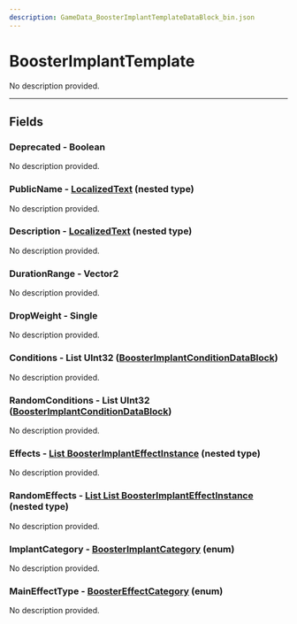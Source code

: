 ```yaml
---
description: GameData_BoosterImplantTemplateDataBlock_bin.json
---
```


# BoosterImplantTemplate

No description provided.

***

## Fields

### Deprecated - Boolean

No description provided.

### PublicName - [LocalizedText](../../nested-types/localizedtext.md) (nested type)

No description provided.

### Description - [LocalizedText](../../nested-types/localizedtext.md) (nested type)

No description provided.

### DurationRange - Vector2

No description provided.

### DropWeight - Single

No description provided.

### Conditions - List UInt32 ([BoosterImplantConditionDataBlock](../rarely-edited/boosterimplantcondition.md))

No description provided.

### RandomConditions - List UInt32 ([BoosterImplantConditionDataBlock](../rarely-edited/boosterimplantcondition.md))

No description provided.

### Effects - [List BoosterImplantEffectInstance](../../nested-types/boosterimplanteffectinstance.md) (nested type)

No description provided.

### RandomEffects - [List List BoosterImplantEffectInstance](../../nested-types/boosterimplanteffectinstance.md) (nested type)

No description provided.

### ImplantCategory - [BoosterImplantCategory](../../enum-types.md#boosterimplantcategory) (enum)

No description provided.

### MainEffectType - [BoosterEffectCategory](../../enum-types.md#boostereffectcategory) (enum)

No description provided.
